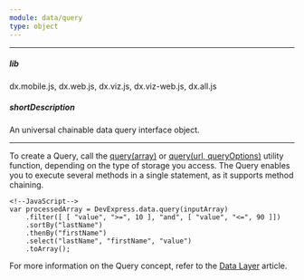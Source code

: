 ```yaml
---
module: data/query
type: object
---
```

---
##### lib
dx.mobile.js, dx.web.js, dx.viz.js, dx.viz-web.js, dx.all.js

##### shortDescription
An universal chainable data query interface object.

---
To create a Query, call the [query(array)](/api-reference/30%20Data%20Layer/Utils/query(array).md '/Documentation/ApiReference/Data_Layer/Utils/#queryarray') or [query(url, queryOptions)](/api-reference/30%20Data%20Layer/Utils/query(url_queryOptions).md '/Documentation/ApiReference/Data_Layer/Utils/#queryurl_queryOptions') utility function, depending on the type of storage you access. The Query enables you to execute several methods in a single statement, as it supports method chaining.

    <!--JavaScript-->
    var processedArray = DevExpress.data.query(inputArray)
        .filter([ [ "value", ">=", 10 ], "and", [ "value", "<=", 90 ]])
        .sortBy("lastName")
        .thenBy("firstName")
        .select("lastName", "firstName", "value")
        .toArray();

For more information on the Query concept, refer to the [Data Layer](/concepts/30%20Data%20Layer/5%20Data%20Layer/6%20Query%20Concept.md '/Documentation/Guide/Data_Layer/Data_Layer/#Query_Concept') article.